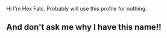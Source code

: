 Hi I'm Hex Falc. Probably will use this profile for nothing.
## And don't ask me why I have this name!!

<!--
**Hexfalc/Hexfalc** is a ✨ _special_ ✨ repository because its `README.md` (this file) appears on your GitHub profile.
Im Hex Falc
--!>
